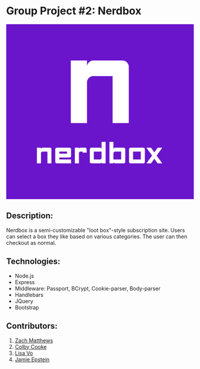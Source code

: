 # Group Project #2: Nerdbox

![nerdbox logo](https://github.com/JASEpstein/Project2/blob/master/public/styles/assets/logos/logo1.png)

## Description:
Nerdbox is a semi-customizable "loot box"-style subscription site. Users can select a box
they like based on various categories. The user can then checkout as normal.

## Technologies:
- Node.js 
- Express 
- Middleware: Passport, BCrypt, Cookie-parser, Body-parser
- Handlebars
- JQuery
- Bootstrap

## Contributors:
1) [Zach Matthews](https://github.com/zmatthews33)
2) [Colby Cooke](https://github.com/cookecn)
3) [Lisa Vo](https://github.com/thuyngavo)
4) [Jamie Epstein](https://github.com/JASEpstein)

